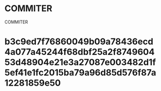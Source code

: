 # COMMITER
COMMITER






# b3c9ed7f76860049b09a78436ecd4a077a45244f68dbf25a2f874960453d48904e21e3a27087e003482d1f5ef41e1fc2015ba79a96d85d576f87a12281859e50
